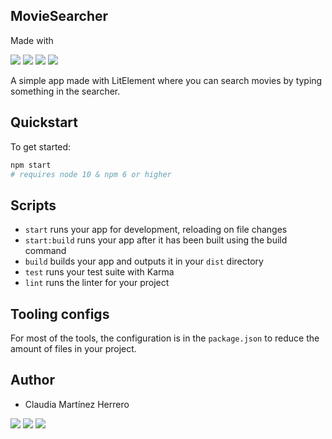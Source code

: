## MovieSearcher
Made with 

<img src="https://img.shields.io/badge/JavaScript-505050?style=flat&logo=JavaScript"/> <img src="https://img.shields.io/badge/CSS-505050?style=flat&logo=CSS3"/>
<img src="https://img.shields.io/badge/HTML-505050?style=flat&logo=HTML5"/> <img src="https://img.shields.io/badge/LitElement-505050?logo=Polymer Project&style=flat"/>

A simple app made with LitElement where you can search movies by typing something in the searcher.

## Quickstart

To get started:

```bash
npm start
# requires node 10 & npm 6 or higher
```

## Scripts

- `start` runs your app for development, reloading on file changes
- `start:build` runs your app after it has been built using the build command
- `build` builds your app and outputs it in your `dist` directory
- `test` runs your test suite with Karma
- `lint` runs the linter for your project

## Tooling configs

For most of the tools, the configuration is in the `package.json` to reduce the amount of files in your project.

## Author
- Claudia Martínez Herrero

<img src="https://img.shields.io/badge/claudiamh-blue?style=for-the-badge&logo=LinkedIn"/> <img src="https://img.shields.io/badge/claumartinezh@gmail.com-E0E0E0?style=for-the-badge&logo=gmail"/> <img src="https://img.shields.io/badge/claumartinez-000?style=for-the-badge&logo=github"/>
